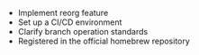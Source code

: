 - Implement reorg feature
- Set up a CI/CD environment
- Clarify branch operation standards
- Registered in the official homebrew repository
